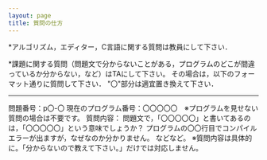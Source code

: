 ```yaml
---
layout: page
title: 質問の仕方
---
```


*アルゴリズム，エディター，C言語に関する質問は教員にして下さい．

*課題に関する質問（問題文で分からないことがある，プログラムのどこが間違っているか分からない，など）はTAにして下さい。
その場合は，以下のフォーマット通りに質問して下さい．
"〇"部分は適宜置き換えて下さい．
***
問題番号：p〇-〇
現在のプログラム番号：〇〇〇〇〇　※プログラムを見せない質問の場合は不要です。
質問内容：
問題文で，「〇〇〇〇〇」と書いてあるのは，「〇〇〇〇〇」という意味でしょうか？
プログラムの〇〇行目でコンパイルエラーが出ますが，なぜなのか分かりません。
などなど。
※質問内容は具体的に。「分からないので教えて下さい。」だけでは対応しません。
